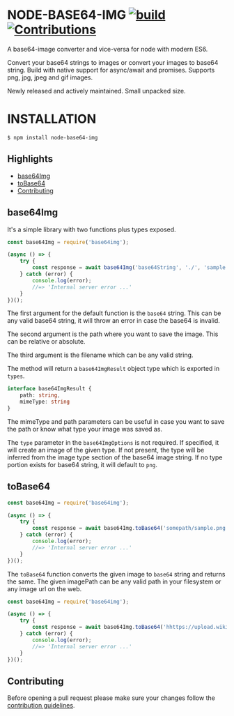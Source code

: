 # NODE-BASE64-IMG [![build](https://github.com/dopecodez/base64-image/workflows/build/badge.svg)](https://github.com/dopecodez/base64-image/actions)[![Contributions](https://img.shields.io/badge/contributions-welcome-brightgreen.svg?style=flat)](https://github.com/dopecodez/base64-image/issues)

A base64-image converter and vice-versa for node with modern ES6.

Convert your base64 strings to images or convert your images to base64 string. Build with native support for async/await and promises. Supports png, jpg, jpeg and gif images.

Newly released and actively maintained. Small unpacked size.

# INSTALLATION

```
$ npm install node-base64-img
```

## Highlights

- [base64Img](#base64Img)
- [toBase64](#toBase64)
- [Contributing](#contributing)

## base64Img

It's a simple library with two functions plus types exposed.

```js
const base64Img = require('base64img');

(async () => {
	try {
		const response = await base64Img('base64String', './', 'sample', {type: 'jpeg'});	
	} catch (error) {
		console.log(error);
		//=> 'Internal server error ...'
	}
})();
```
The first argument for the default function is the `base64` string. This can be any valid base64 string, it will throw an error in case the base64 is invalid.

The second argument is the path where you want to save the image. This can be relative or absolute.

The third argument is the filename which can be any valid string.

The method will return a `base64ImgResult` object type which is exported in `types`.

```ts
interface base64ImgResult {
    path: string,
    mimeType: string
}
```
The mimeType and path parameters can be useful in case you want to save the path or know what type your image was saved as.

The `type` parameter in the `base64ImgOptions` is not required. If specified, it will create an image of the given type. If not present, the type will be inferred from the image type section of the base64 image string. If no type portion exists for base64 string, it will default to `png`.

## toBase64

```js
const base64Img = require('base64img');

(async () => {
	try {
		const response = await base64Img.toBase64('somepath/sample.png');	
	} catch (error) {
		console.log(error);
		//=> 'Internal server error ...'
	}
})();
```
The `toBase64` function converts the given image to `base64` string and returns the same. The given imagePath can be any valid path in your filesystem or any image url on the web.

```js
const base64Img = require('base64img');

(async () => {
	try {
		const response = await base64Img.toBase64('hhttps://upload.wikimedia.org/wikipedia/en/f/f3/Dilbert-20050910.png');	
	} catch (error) {
		console.log(error);
		//=> 'Internal server error ...'
	}
})();
```

## Contributing

Before opening a pull request please make sure your changes follow the
[contribution guidelines][1].

[1]: https://github.com/dopecodez/pingman/blob/master/CONTRIBUTING.md


